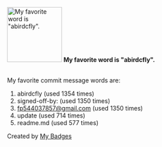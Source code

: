 <img src="https://github.com/my-badges/my-badges/blob/master/src/all-badges/favorite-word/favorite-word.png?raw=true" alt="My favorite word is &quot;abirdcfly&quot;." title="My favorite word is &quot;abirdcfly&quot;." width="128">
<strong>My favorite word is &quot;abirdcfly&quot;.</strong>
<br><br>

My favorite commit message words are:

1. abirdcfly (used 1354 times)
2. signed-off-by: (used 1350 times)
3. <fp544037857@gmail.com> (used 1350 times)
4. update (used 714 times)
5. readme.md (used 577 times)


Created by <a href="https://github.com/my-badges/my-badges">My Badges</a>